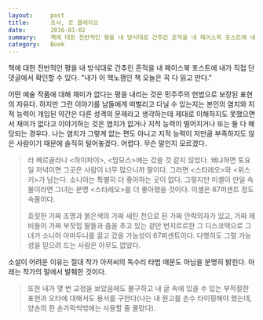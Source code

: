 ```yaml
---
layout:     post
title:      조서, 르 클레지오
date:       2016-01-02
summary:    책에 대한 전반적인 평을 내 방식대로 간추린 흔적을 내 페이스북 포스트에 내가 직접 단 댓글에서 확인할 수 있다. "내가 이 핵노잼인 책 오늘은 꼭 다 읽고 만다."
category:	Book
---
```


책에 대한 전반적인 평을 내 방식대로 간추린 흔적을 내 페이스북 포스트에 내가 직접 단 댓글에서 확인할 수 있다. "내가 이 핵노잼인 책 오늘은 꼭 다 읽고 만다."

어떤 예술 작품에 대해 재미가 없다는 평을 내리는 것은 민주주의 헌법으로 보장된 표현의 자유다. 하지만 그런 이야기를 남들에게 떠벌리고 다닐 수 있는지는 본인의 염치와 지적 능력이 개입된 약간은 다른 성격의 문제라고 생각하는데 제대로 이해하지도 못했으면서 재미가 없다고 이야기하는 것은 염치가 없거나 지적 능력이 떨어지거나 또는 둘 다 해당되는 경우다. 나는 염치가 그렇게 없는 편도 아니고 지적 능력이 저만큼 부족하지도 않은 사람이기 때문에 솔직히 털어놓겠다. 어렵다. 무슨 말인지 모르겠다.

>라 페르골라나 <하이파이>, <맘모스>에는 갔을 것 같지 않았다. 왜냐하면 토요일 저녁이면 그곳은 사람이 너무 많으니까 말이다. 그러면 <스타레오>와 <위스키>가 남는다. 소니아는 특별히 더 좋아하는 곳이 없다. 그렇지만 미셸이 만일 속물이라면 그녀는 분명 <스타레오>를 더 좋아했을 것이다. 미셸은 67퍼센트 정도 속물이다.
>
>흐릿한 가짜 조명과 붉은색의 가짜 새틴 천으로 된 가짜 안락의자가 있고, 가짜 제비들이 가짜 부잣집 딸들과 춤을 추고 있는 겉만 번지르르한 그 디스코텍으로 그녀가 소니아 아마두니를 끌고 갔을 가능성이 67퍼센트이다. 다행히도 그럴 가능성을 믿으려 드는 사람은 아무도 없었다.

소설이 어려운 이유는 절대 작가 아저씨의 독수리 타법 때문도 아님을 분명히 밝힌다. 아래는 작가의 말에서 발췌한 것이다.

>또한 내가 몇 번 교정을 보았음에도 불구하고 내 글 속에 있을 수 있는 부적절한 표현과 오타에 대해서도 용서를 구한다(나는 내 원고를 손수 타이핑해야 했는데, 양손의 한 손가락씩밖에는 사용할 줄 몰랐다).